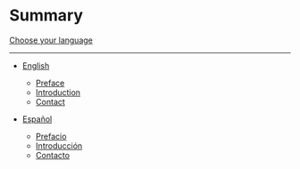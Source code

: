 # Summary

[Choose your language](./language.md)

---

- [English]()
    - [Preface]()
    - [Introduction]()
    - [Contact]()

- [Español]()
    - [Prefacio](./es/prefacio.md)
    - [Introducción](./es/introduccion.md)
    - [Contacto](./es/contacto.md)

